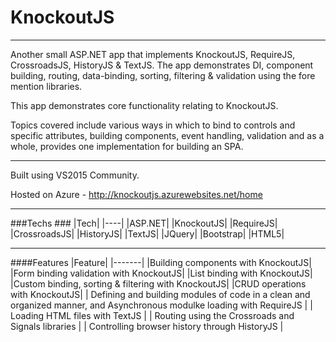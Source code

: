 # KnockoutJS
---

Another small ASP.NET app that implements KnockoutJS, RequireJS, CrossroadsJS, HistoryJS & TextJS. The app demonstrates DI, component building, routing, data-binding, sorting, filtering & validation using the fore mention libraries.

This app demonstrates core functionality relating to KnockoutJS.

Topics covered include various ways in which to bind to controls and specific attributes, building components, event handling, validation and as a whole, provides one implementation for building an SPA.

---
Built using VS2015 Community.

Hosted on Azure - http://knockoutjs.azurewebsites.net/home

---

###Techs ###
|Tech|
|----|
|ASP.NET|
|KnockoutJS|
|RequireJS|
|CrossroadsJS|
|HistoryJS|
|TextJS|
|JQuery|
|Bootstrap|
|HTML5|

---

####Features
|Feature|
|-------|
|Building components with KnockoutJS|
|Form binding validation with KnockoutJS|
|List binding with KnockoutJS|
|Custom binding, sorting & filtering with KnockoutJS|
|CRUD operations with KnockoutJS|
| Defining and building modules of code in a clean and organized manner, and Asynchronous modulke loading with RequireJS |
| Loading HTML files with TextJS |
| Routing using the Crossroads and Signals libraries |
| Controlling browser history through HistoryJS |
